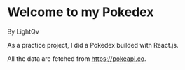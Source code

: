 # Welcome to my Pokedex
By LightQv

As a practice project, I did a Pokedex builded with React.js.

All the data are fetched from https://pokeapi.co.

